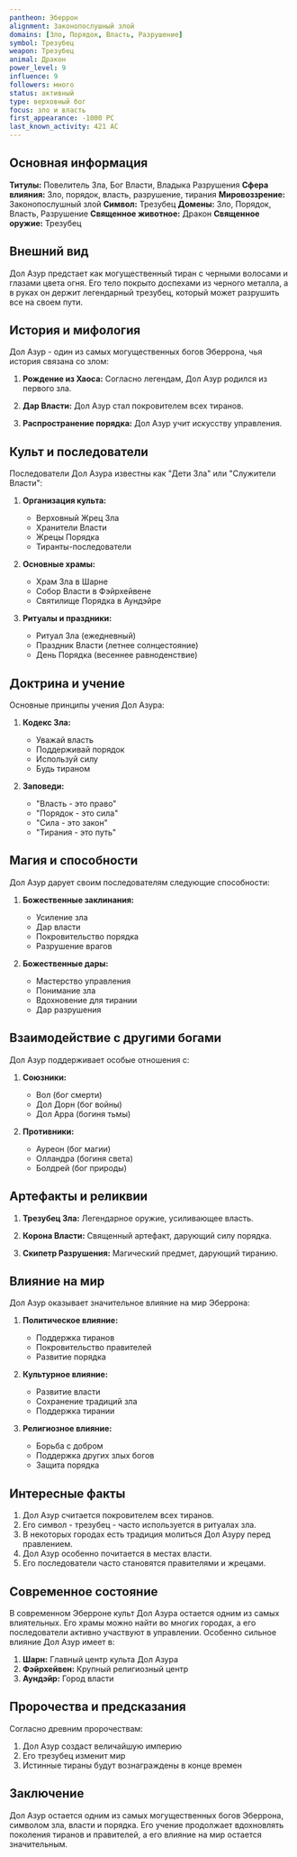 ```yaml
---
pantheon: Эберрон
alignment: Законопослушный злой
domains: [Зло, Порядок, Власть, Разрушение]
symbol: Трезубец
weapon: Трезубец
animal: Дракон
power_level: 9
influence: 9
followers: много
status: активный
type: верховный бог
focus: зло и власть
first_appearance: -1000 PC
last_known_activity: 421 AC
---
```


## Основная информация

**Титулы:** Повелитель Зла, Бог Власти, Владыка Разрушения
**Сфера влияния:** Зло, порядок, власть, разрушение, тирания
**Мировоззрение:** Законопослушный злой
**Символ:** Трезубец
**Домены:** Зло, Порядок, Власть, Разрушение
**Священное животное:** Дракон
**Священное оружие:** Трезубец

## Внешний вид

Дол Азур предстает как могущественный тиран с черными волосами и глазами цвета огня. Его тело покрыто доспехами из черного металла, а в руках он держит легендарный трезубец, который может разрушить все на своем пути.

## История и мифология

Дол Азур - один из самых могущественных богов Эберрона, чья история связана со злом:

1. **Рождение из Хаоса:** Согласно легендам, Дол Азур родился из первого зла.

2. **Дар Власти:** Дол Азур стал покровителем всех тиранов.

3. **Распространение порядка:** Дол Азур учит искусству управления.

## Культ и последователи

Последователи Дол Азура известны как "Дети Зла" или "Служители Власти":

1. **Организация культа:**

   - Верховный Жрец Зла
   - Хранители Власти
   - Жрецы Порядка
   - Тиранты-последователи

2. **Основные храмы:**

   - Храм Зла в Шарне
   - Собор Власти в Фэйрхейвене
   - Святилище Порядка в Аундэйре

3. **Ритуалы и праздники:**
   - Ритуал Зла (ежедневный)
   - Праздник Власти (летнее солнцестояние)
   - День Порядка (весеннее равноденствие)

## Доктрина и учение

Основные принципы учения Дол Азура:

1. **Кодекс Зла:**

   - Уважай власть
   - Поддерживай порядок
   - Используй силу
   - Будь тираном

2. **Заповеди:**
   - "Власть - это право"
   - "Порядок - это сила"
   - "Сила - это закон"
   - "Тирания - это путь"

## Магия и способности

Дол Азур дарует своим последователям следующие способности:

1. **Божественные заклинания:**

   - Усиление зла
   - Дар власти
   - Покровительство порядка
   - Разрушение врагов

2. **Божественные дары:**
   - Мастерство управления
   - Понимание зла
   - Вдохновение для тирании
   - Дар разрушения

## Взаимодействие с другими богами

Дол Азур поддерживает особые отношения с:

1. **Союзники:**

   - Вол (бог смерти)
   - Дол Дорн (бог войны)
   - Дол Арра (богиня тьмы)

2. **Противники:**
   - Ауреон (бог магии)
   - Олландра (богиня света)
   - Болдрей (бог природы)

## Артефакты и реликвии

1. **Трезубец Зла:** Легендарное оружие, усиливающее власть.

2. **Корона Власти:** Священный артефакт, дарующий силу порядка.

3. **Скипетр Разрушения:** Магический предмет, дарующий тиранию.

## Влияние на мир

Дол Азур оказывает значительное влияние на мир Эберрона:

1. **Политическое влияние:**

   - Поддержка тиранов
   - Покровительство правителей
   - Развитие порядка

2. **Культурное влияние:**

   - Развитие власти
   - Сохранение традиций зла
   - Поддержка тирании

3. **Религиозное влияние:**
   - Борьба с добром
   - Поддержка других злых богов
   - Защита порядка

## Интересные факты

1. Дол Азур считается покровителем всех тиранов.
2. Его символ - трезубец - часто используется в ритуалах зла.
3. В некоторых городах есть традиция молиться Дол Азуру перед правлением.
4. Дол Азур особенно почитается в местах власти.
5. Его последователи часто становятся правителями и жрецами.

## Современное состояние

В современном Эберроне культ Дол Азура остается одним из самых влиятельных. Его храмы можно найти во многих городах, а его последователи активно участвуют в управлении. Особенно сильное влияние Дол Азур имеет в:

1. **Шарн:** Главный центр культа Дол Азура
2. **Фэйрхейвен:** Крупный религиозный центр
3. **Аундэйр:** Город власти

## Пророчества и предсказания

Согласно древним пророчествам:

1. Дол Азур создаст величайшую империю
2. Его трезубец изменит мир
3. Истинные тираны будут вознаграждены в конце времен

## Заключение

Дол Азур остается одним из самых могущественных богов Эберрона, символом зла, власти и порядка. Его учение продолжает вдохновлять поколения тиранов и правителей, а его влияние на мир остается значительным.

